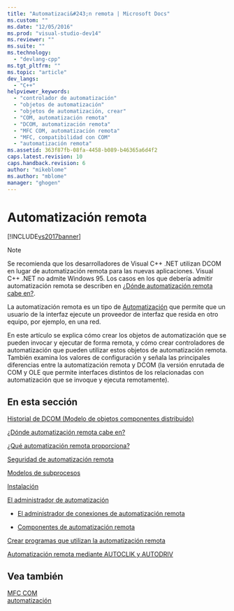 ```yaml
---
title: "Automatizaci&#243;n remota | Microsoft Docs"
ms.custom: ""
ms.date: "12/05/2016"
ms.prod: "visual-studio-dev14"
ms.reviewer: ""
ms.suite: ""
ms.technology: 
  - "devlang-cpp"
ms.tgt_pltfrm: ""
ms.topic: "article"
dev_langs: 
  - "C++"
helpviewer_keywords: 
  - "controlador de automatización"
  - "objetos de automatización"
  - "objetos de automatización, crear"
  - "COM, automatización remota"
  - "DCOM, automatización remota"
  - "MFC COM, automatización remota"
  - "MFC, compatibilidad con COM"
  - "automatización remota"
ms.assetid: 363f87fb-08fa-4458-b089-b46365a6d4f2
caps.latest.revision: 10
caps.handback.revision: 6
author: "mikeblome"
ms.author: "mblome"
manager: "ghogen"
---
```

# Automatizaci&#243;n remota
[!INCLUDE[vs2017banner](../assembler/inline/includes/vs2017banner.md)]

> [!NOTE]
>  Se recomienda que los desarrolladores de Visual C\+\+ .NET utilizan DCOM en lugar de automatización remota para las nuevas aplicaciones.  Visual C\+\+ .NET no admite Windows 95.  Los casos en los que debería admitir automatización remota se describen en [¿Dónde automatización remota cabe en?](../mfc/where-does-remote-automation-fit-in-q.md).  
  
 La automatización remota es un tipo de [Automatización](../mfc/automation.md) que permite que un usuario de la interfaz ejecute un proveedor de interfaz que resida en otro equipo, por ejemplo, en una red.  
  
 En este artículo se explica cómo crear los objetos de automatización que se pueden invocar y ejecutar de forma remota, y cómo crear controladores de automatización que pueden utilizar estos objetos de automatización remota.  También examina los valores de configuración y señala las principales diferencias entre la automatización remota y DCOM \(la versión enrutada de COM y OLE que permite interfaces distintos de los relacionadas con automatización que se invoque y ejecuta remotamente\).  
  
## En esta sección  
 [Historial de DCOM \(Modelo de objetos componentes distribuido\)](../mfc/history-of-dcom.md)  
  
 [¿Dónde automatización remota cabe en?](../mfc/where-does-remote-automation-fit-in-q.md)  
  
 [¿Qué automatización remota proporciona?](../mfc/what-does-remote-automation-provide-q.md)  
  
 [Seguridad de automatización remota](../mfc/security-in-remote-automation.md)  
  
 [Modelos de subprocesos](../mfc/remote-automation-threading-models.md)  
  
 [Instalación](../mfc/remote-automation-installation.md)  
  
 [El administrador de automatización](../mfc/automation-manager-mfc.md)  
  
-   [El administrador de conexiones de automatización remota](../mfc/remote-automation-connection-manager.md)  
  
-   [Componentes de automatización remota](../mfc/remote-automation-user-components.md)  
  
 [Crear programas que utilizan la automatización remota](../mfc/creating-programs-that-use-remote-automation.md)  
  
 [Automatización remota mediante AUTOCLIK y AUTODRIV](../mfc/running-remote-automation-using-autoclik-and-autodriv.md)  
  
## Vea también  
 [MFC COM](../mfc/mfc-com.md)   
 [automatización](../mfc/automation.md)